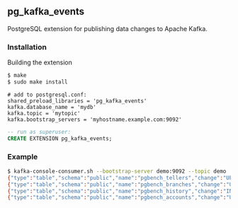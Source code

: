 ## pg_kafka_events

PostgreSQL extension for publishing data changes to Apache Kafka.

[logo]: http://kafka.apache.org/images/kafka_diagram.png "Kafka"

### Installation

Building the extension

```bash
$ make
$ sudo make install
```

```
# add to postgresql.conf:
shared_preload_libraries = 'pg_kafka_events'
kafka.database_name = 'mydb'
kafka.topic = 'mytopic'
kafka.bootstrap_servers = 'myhostname.example.com:9092'
```

```sql
-- run as superuser:
CREATE EXTENSION pg_kafka_events;
```

### Example

```bash
$ kafka-console-consumer.sh --bootstrap-server demo:9092 --topic demo
{"type":"table","schema":"public","name":"pgbench_tellers","change":"UPDATE","key":{"tid":3},"data":{"tid":3,"bid":1,"tbalance":-6035,"filler":null}}
{"type":"table","schema":"public","name":"pgbench_branches","change":"UPDATE","key":{"bid":1},"data":{"bid":1,"bbalance":-986138,"filler":null}}
{"type":"table","schema":"public","name":"pgbench_history","change":"INSERT","data":{"tid":3,"bid":1,"aid":3567,"delta":-3678,"mtime":"2017-09-15 17:16:29.537082","filler":null}}
{"type":"table","schema":"public","name":"pgbench_accounts","change":"UPDATE","key":{"aid":96970},"data":{"aid":96970,"bid":1,"abalance":425,"filler":"  "}}
```
